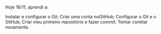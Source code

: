 Hoje 16/11, aprendi a:

Instalar e configurar o Git;
Criar uma conta noGitHub;
Configurar o Git e o GitHub;
Criar meu primeiro repositório e fazer commit.
Tentar comitar novamente.
